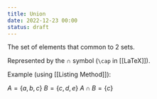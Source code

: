 ```yaml
---
title: Union
date: 2022-12-23 00:00
status: draft
---
```


The set of elements that common to 2 sets.

Represented by the $\cap$ symbol (`\cap` in [[LaTeX]]).

Example (using [[Listing Method]]):

$A = \{a, b, c\}$
$B = \{c, d, e\}$
$A \cap B = \{c\}$